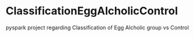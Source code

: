 # ClassificationEggAlcholicControl
 pyspark project regarding Classification of Egg Alcholic group vs Control

